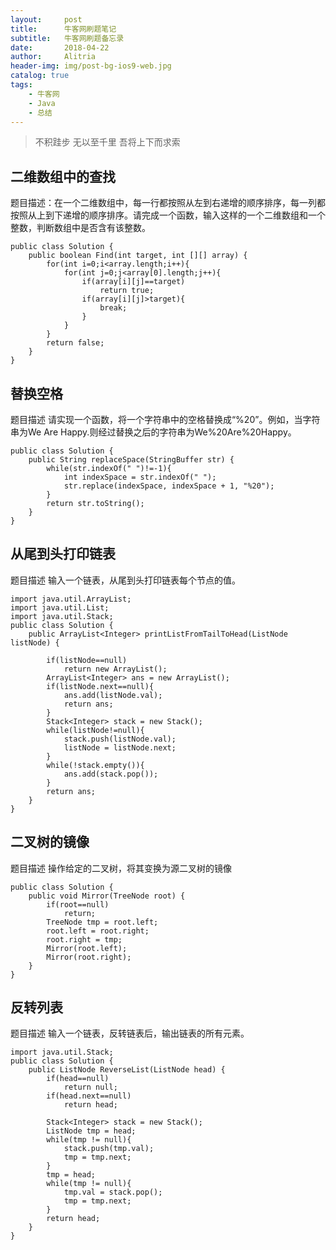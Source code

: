 ```yaml
---
layout:     post
title:      牛客网刷题笔记
subtitle:   牛客网刷题备忘录
date:       2018-04-22
author:     Alitria
header-img: img/post-bg-ios9-web.jpg
catalog: true
tags:
    - 牛客网
    - Java
    - 总结
---
```


> 不积跬步 无以至千里 吾将上下而求索

## 二维数组中的查找
题目描述：在一个二维数组中，每一行都按照从左到右递增的顺序排序，每一列都按照从上到下递增的顺序排序。请完成一个函数，输入这样的一个二维数组和一个整数，判断数组中是否含有该整数。
```
public class Solution {
    public boolean Find(int target, int [][] array) {
        for(int i=0;i<array.length;i++){
            for(int j=0;j<array[0].length;j++){
                if(array[i][j]==target)
                    return true;
                if(array[i][j]>target){
                    break;
                }
            }
        }
        return false;
    }
}
```

## 替换空格
题目描述
请实现一个函数，将一个字符串中的空格替换成“%20”。例如，当字符串为We Are Happy.则经过替换之后的字符串为We%20Are%20Happy。
```
public class Solution {
    public String replaceSpace(StringBuffer str) {
        while(str.indexOf(" ")!=-1){
            int indexSpace = str.indexOf(" ");
            str.replace(indexSpace, indexSpace + 1, "%20");
        }
        return str.toString();
    }
}
```

## 从尾到头打印链表
题目描述
输入一个链表，从尾到头打印链表每个节点的值。
```
import java.util.ArrayList;
import java.util.List;
import java.util.Stack;
public class Solution {
    public ArrayList<Integer> printListFromTailToHead(ListNode listNode) {
        
        if(listNode==null)
            return new ArrayList();
        ArrayList<Integer> ans = new ArrayList();
        if(listNode.next==null){
            ans.add(listNode.val);
            return ans;
        }
        Stack<Integer> stack = new Stack();
        while(listNode!=null){
            stack.push(listNode.val);
            listNode = listNode.next;
        }
        while(!stack.empty()){
            ans.add(stack.pop());
        }
        return ans;
    }
}
```

## 二叉树的镜像
题目描述
操作给定的二叉树，将其变换为源二叉树的镜像
```
public class Solution {
    public void Mirror(TreeNode root) {
        if(root==null)
            return;
        TreeNode tmp = root.left;
        root.left = root.right;
        root.right = tmp;
        Mirror(root.left);
        Mirror(root.right);
    }
}
```

## 反转列表
题目描述
输入一个链表，反转链表后，输出链表的所有元素。
```
import java.util.Stack;
public class Solution {
    public ListNode ReverseList(ListNode head) {
        if(head==null)
            return null;
        if(head.next==null)
            return head;
        
        Stack<Integer> stack = new Stack();
        ListNode tmp = head;
        while(tmp != null){
            stack.push(tmp.val);
            tmp = tmp.next;
        }
        tmp = head;
        while(tmp != null){
            tmp.val = stack.pop();
            tmp = tmp.next;
        }
        return head;
    }
}
```
